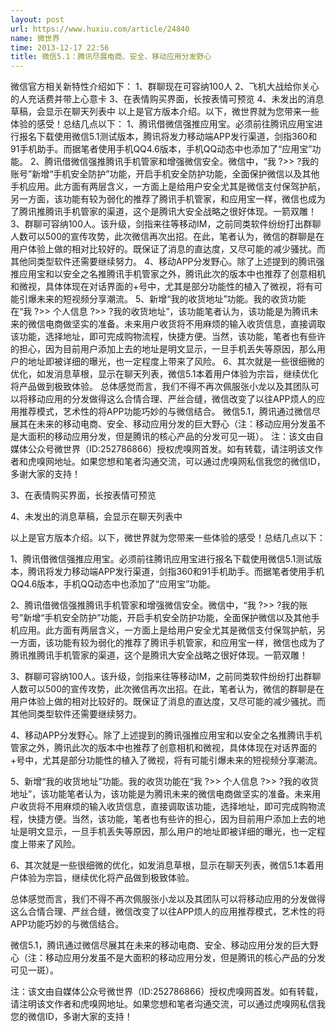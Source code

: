 ```yaml
---
layout: post
url: https://www.huxiu.com/article/24840
name: 微世界
time: 2013-12-17 22:56
title: 微信5.1：腾讯尽展电商、安全、移动应用分发野心
---
```

微信官方相关新特性介绍如下： 1、群聊现在可容纳100人 2、飞机大战给你关心的人充话费并带上心意卡 3、在表情购买界面，长按表情可预览 4、未发出的消息草稿，会显示在聊天列表中 以上是官方版本介绍。以下，微世界就为您带来一些体验的感受！总结几点以下： 1、腾讯借微信强推应用宝。必须前往腾讯应用宝进行报名下载使用微信5.1测试版本，腾讯将发力移动端APP发行渠道，剑指360和91手机助手。而据笔者使用手机QQ4.6版本，手机QQ动态中也添加了“应用宝”功能。 2、腾讯借微信强推腾讯手机管家和增强微信安全。微信中，“我 ?>> ?我的账号”新增“手机安全防护”功能，开启手机安全防护功能，全面保护微信以及其他手机应用。此方面有两层含义，一方面上是给用户安全尤其是微信支付保驾护航，另一方面，该功能有较为弱化的推荐了腾讯手机管家，和应用宝一样，微信也成为了腾讯推腾讯手机管家的渠道，这个是腾讯大安全战略之很好体现。一箭双雕！ 3、群聊可容纳100人。该升级，剑指来往等移动IM，之前同类软件纷纷打出群聊人数可以500的宣传攻势，此次微信再次出招。在此，笔者认为，微信的群聊是在用户体验上做的相对比较好的。既保证了消息的直达度，又尽可能的减少骚扰。而其他同类型软件还需要继续努力。 4、移动APP分发野心。除了上述提到的腾讯强推应用宝和以安全之名推腾讯手机管家之外，腾讯此次的版本中也推荐了创意相机和微视，具体体现在对话界面的+号中，尤其是部分功能性的植入了微视，将有可能引爆未来的短视频分享潮流。 5、新增“我的收货地址”功能。我的收货功能在“我 ?>> 个人信息 ?>> ?我的收货地址”，该功能笔者认为，该功能是为腾讯未来的微信电商做坚实的准备。未来用户收货将不用麻烦的输入收货信息，直接调取该功能，选择地址，即可完成购物流程，快捷方便。当然，该功能，笔者也有些许的担心，因为目前用户添加上去的地址是明文显示，一旦手机丢失等原因，那么用户的地址即被详细的曝光，也一定程度上带来了风险。 6、其次就是一些很细微的优化，如发消息草根，显示在聊天列表，微信5.1本着用户体验为宗旨，继续优化将产品做到极致体验。 总体感觉而言，我们不得不再次佩服张小龙以及其团队可以将移动应用的分发做得这么合情合理、严丝合缝，微信改变了以往APP烦人的应用推荐模式，艺术性的将APP功能巧妙的与微信结合。 微信5.1，腾讯通过微信尽展其在未来的移动电商、安全、移动应用分发的巨大野心（注：移动应用分发虽不是大面积的移动应用分发，但是腾讯的核心产品的分发可见一斑）。 注：该文由自媒体公众号微世界（ID:252786866）授权虎嗅网首发。如有转载，请注明该文作者和虎嗅网地址。如果您想和笔者沟通交流，可以通过虎嗅网私信我您的微信ID，多谢大家的支持！

3、在表情购买界面，长按表情可预览

4、未发出的消息草稿，会显示在聊天列表中

以上是官方版本介绍。以下，微世界就为您带来一些体验的感受！总结几点以下：

1、腾讯借微信强推应用宝。必须前往腾讯应用宝进行报名下载使用微信5.1测试版本，腾讯将发力移动端APP发行渠道，剑指360和91手机助手。而据笔者使用手机QQ4.6版本，手机QQ动态中也添加了“应用宝”功能。

2、腾讯借微信强推腾讯手机管家和增强微信安全。微信中，“我 ?>> ?我的账号”新增“手机安全防护”功能，开启手机安全防护功能，全面保护微信以及其他手机应用。此方面有两层含义，一方面上是给用户安全尤其是微信支付保驾护航，另一方面，该功能有较为弱化的推荐了腾讯手机管家，和应用宝一样，微信也成为了腾讯推腾讯手机管家的渠道，这个是腾讯大安全战略之很好体现。一箭双雕！

3、群聊可容纳100人。该升级，剑指来往等移动IM，之前同类软件纷纷打出群聊人数可以500的宣传攻势，此次微信再次出招。在此，笔者认为，微信的群聊是在用户体验上做的相对比较好的。既保证了消息的直达度，又尽可能的减少骚扰。而其他同类型软件还需要继续努力。

4、移动APP分发野心。除了上述提到的腾讯强推应用宝和以安全之名推腾讯手机管家之外，腾讯此次的版本中也推荐了创意相机和微视，具体体现在对话界面的+号中，尤其是部分功能性的植入了微视，将有可能引爆未来的短视频分享潮流。

5、新增“我的收货地址”功能。我的收货功能在“我 ?>> 个人信息 ?>> ?我的收货地址”，该功能笔者认为，该功能是为腾讯未来的微信电商做坚实的准备。未来用户收货将不用麻烦的输入收货信息，直接调取该功能，选择地址，即可完成购物流程，快捷方便。当然，该功能，笔者也有些许的担心，因为目前用户添加上去的地址是明文显示，一旦手机丢失等原因，那么用户的地址即被详细的曝光，也一定程度上带来了风险。

6、其次就是一些很细微的优化，如发消息草根，显示在聊天列表，微信5.1本着用户体验为宗旨，继续优化将产品做到极致体验。

总体感觉而言，我们不得不再次佩服张小龙以及其团队可以将移动应用的分发做得这么合情合理、严丝合缝，微信改变了以往APP烦人的应用推荐模式，艺术性的将APP功能巧妙的与微信结合。

微信5.1，腾讯通过微信尽展其在未来的移动电商、安全、移动应用分发的巨大野心（注：移动应用分发虽不是大面积的移动应用分发，但是腾讯的核心产品的分发可见一斑）。

注：该文由自媒体公众号微世界（ID:252786866）授权虎嗅网首发。如有转载，请注明该文作者和虎嗅网地址。如果您想和笔者沟通交流，可以通过虎嗅网私信我您的微信ID，多谢大家的支持！

